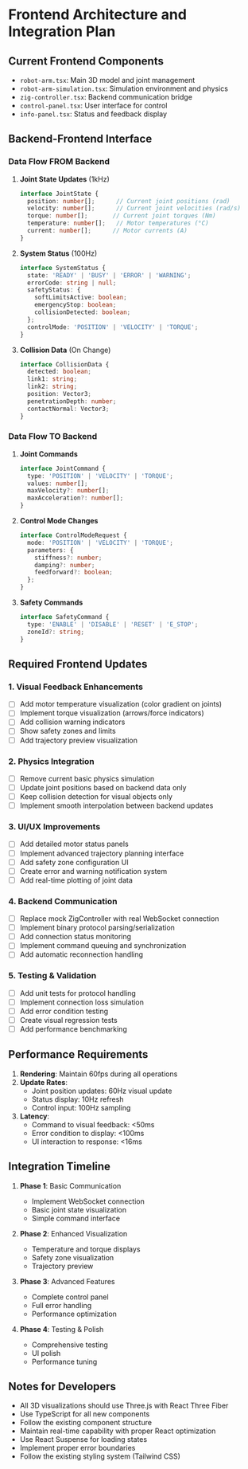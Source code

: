 # Frontend Architecture and Integration Plan

## Current Frontend Components
- `robot-arm.tsx`: Main 3D model and joint management
- `robot-arm-simulation.tsx`: Simulation environment and physics
- `zig-controller.tsx`: Backend communication bridge
- `control-panel.tsx`: User interface for control
- `info-panel.tsx`: Status and feedback display

## Backend-Frontend Interface

### Data Flow FROM Backend
1. **Joint State Updates** (1kHz)
   ```typescript
   interface JointState {
     position: number[];      // Current joint positions (rad)
     velocity: number[];      // Current joint velocities (rad/s)
     torque: number[];       // Current joint torques (Nm)
     temperature: number[];   // Motor temperatures (°C)
     current: number[];      // Motor currents (A)
   }
   ```

2. **System Status** (100Hz)
   ```typescript
   interface SystemStatus {
     state: 'READY' | 'BUSY' | 'ERROR' | 'WARNING';
     errorCode: string | null;
     safetyStatus: {
       softLimitsActive: boolean;
       emergencyStop: boolean;
       collisionDetected: boolean;
     };
     controlMode: 'POSITION' | 'VELOCITY' | 'TORQUE';
   }
   ```

3. **Collision Data** (On Change)
   ```typescript
   interface CollisionData {
     detected: boolean;
     link1: string;
     link2: string;
     position: Vector3;
     penetrationDepth: number;
     contactNormal: Vector3;
   }
   ```

### Data Flow TO Backend
1. **Joint Commands**
   ```typescript
   interface JointCommand {
     type: 'POSITION' | 'VELOCITY' | 'TORQUE';
     values: number[];
     maxVelocity?: number[];
     maxAcceleration?: number[];
   }
   ```

2. **Control Mode Changes**
   ```typescript
   interface ControlModeRequest {
     mode: 'POSITION' | 'VELOCITY' | 'TORQUE';
     parameters: {
       stiffness?: number;
       damping?: number;
       feedforward?: boolean;
     };
   }
   ```

3. **Safety Commands**
   ```typescript
   interface SafetyCommand {
     type: 'ENABLE' | 'DISABLE' | 'RESET' | 'E_STOP';
     zoneId?: string;
   }
   ```

## Required Frontend Updates

### 1. Visual Feedback Enhancements
- [ ] Add motor temperature visualization (color gradient on joints)
- [ ] Implement torque visualization (arrows/force indicators)
- [ ] Add collision warning indicators
- [ ] Show safety zones and limits
- [ ] Add trajectory preview visualization

### 2. Physics Integration
- [ ] Remove current basic physics simulation
- [ ] Update joint positions based on backend data only
- [ ] Keep collision detection for visual objects only
- [ ] Implement smooth interpolation between backend updates

### 3. UI/UX Improvements
- [ ] Add detailed motor status panels
- [ ] Implement advanced trajectory planning interface
- [ ] Add safety zone configuration UI
- [ ] Create error and warning notification system
- [ ] Add real-time plotting of joint data

### 4. Backend Communication
- [ ] Replace mock ZigController with real WebSocket connection
- [ ] Implement binary protocol parsing/serialization
- [ ] Add connection status monitoring
- [ ] Implement command queuing and synchronization
- [ ] Add automatic reconnection handling

### 5. Testing & Validation
- [ ] Add unit tests for protocol handling
- [ ] Implement connection loss simulation
- [ ] Add error condition testing
- [ ] Create visual regression tests
- [ ] Add performance benchmarking

## Performance Requirements
1. **Rendering**: Maintain 60fps during all operations
2. **Update Rates**:
   - Joint position updates: 60Hz visual update
   - Status display: 10Hz refresh
   - Control input: 100Hz sampling
3. **Latency**:
   - Command to visual feedback: <50ms
   - Error condition to display: <100ms
   - UI interaction to response: <16ms

## Integration Timeline
1. **Phase 1**: Basic Communication
   - Implement WebSocket connection
   - Basic joint state visualization
   - Simple command interface

2. **Phase 2**: Enhanced Visualization
   - Temperature and torque displays
   - Safety zone visualization
   - Trajectory preview

3. **Phase 3**: Advanced Features
   - Complete control panel
   - Full error handling
   - Performance optimization

4. **Phase 4**: Testing & Polish
   - Comprehensive testing
   - UI polish
   - Performance tuning

## Notes for Developers
- All 3D visualizations should use Three.js with React Three Fiber
- Use TypeScript for all new components
- Follow the existing component structure
- Maintain real-time capability with proper React optimization
- Use React Suspense for loading states
- Implement proper error boundaries
- Follow the existing styling system (Tailwind CSS) 